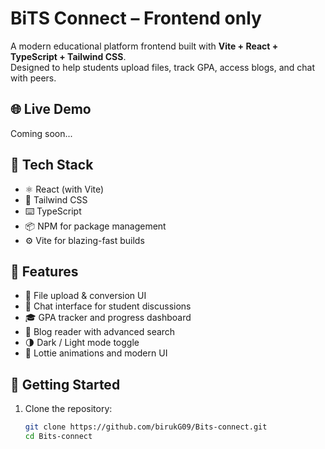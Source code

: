 # BiTS Connect – Frontend only

A modern educational platform frontend built with **Vite + React + TypeScript + Tailwind CSS**.  
Designed to help students upload files, track GPA, access blogs, and chat with peers.

## 🌐 Live Demo
Coming soon...

## 🚀 Tech Stack

- ⚛️ React (with Vite)
- 🎨 Tailwind CSS
- ⌨️ TypeScript
- 📦 NPM for package management
- ⚙️ Vite for blazing-fast builds

## 📁 Features

- 📄 File upload & conversion UI
- 💬 Chat interface for student discussions
- 🎓 GPA tracker and progress dashboard
- 📝 Blog reader with advanced search
- 🌗 Dark / Light mode toggle
- 🎨 Lottie animations and modern UI

## 🔧 Getting Started

1. Clone the repository:
   ```bash
   git clone https://github.com/birukG09/Bits-connect.git
   cd Bits-connect
